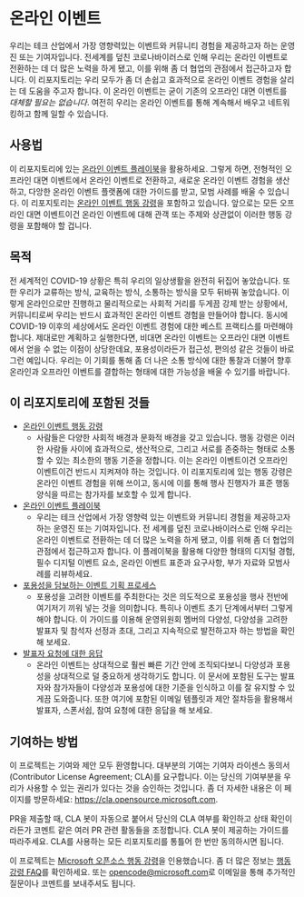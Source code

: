 # 온라인 이벤트

우리는 테크 산업에서 가장 영향력있는 이벤트와 커뮤니티 경험을 제공하고자 하는 운영진 또는 기여자입니다. 전세계를 덮친 코로나바이러스로 인해 우리는 온라인 이벤트로 전환하는 데 더 많은 노력을 하게 됐고, 이를 위해 좀 더 협업의 관점에서 접근하고자 합니다. 이 리포지토리는 우리 모두가 좀 더 손쉽고 효과적으로 온라인 이벤트 경험을 살리는 데 도움을 주고자 합니다. 이 온라인 이벤트는 굳이 기존의 오프라인 대면 이벤트를 *대체할 필요는 없습니다*. 여전히 우리는 온라인 이벤트를 통해 계속해서 배우고 네트워킹하고 함께 일할 수 있습니다.

## 사용법

이 리포지토리에 있는 [온라인 이벤트 플레이북](./playbook.md)을 활용하세요. 그렇게 하면, 전형적인 오프라인 대면 이벤트에서 온라인 이벤트로 전환하고, 새로운 온라인 이벤트 경험을 생산하고, 다앙한 온라인 이벤트 플랫폼에 대한 가이드를 받고, 모범 사례를 배울 수 있습니다. 이 리포지토리는 [온라인 이벤트 행동 강령](./virtual-event-code-of-conduct.md)을 포함하고 있습니다. 앞으로는 모든 오프라인 대면 이벤트이건 온라인 이벤트에 대해 관객 또는 주제와 상관없이 이러한 행동 강령을 포함해야 할 겁니다.

## 목적

전 세계적인 COVID-19 상황은 특히 우리의 일상생활을 완전히 뒤집어 놓았습니다. 또한 우리가 교류하는 방식, 교육하는 방식, 소통하는 방식을 모두 뒤바꿔 놓았습니다. 이렇게 온라인으로만 진행하고 물리적으로는 사회적 거리를 두게끔 강제 받는 상황에서, 커뮤니티로써 우리는 반드시 효과적인 온라인 이벤트 경험을 만들어야 합니다. 동시에 COVID-19 이후의 세상에서도 온라인 이벤트 경험에 대한 베스트 프랙티스를 마련해야 합니다. 제대로만 계획하고 실행한다면, 비대면 온라인 이벤트는 오프라인 대면 이벤트에서 얻을 수 없는 이점이 상당한데요, 포용성이라든가 접근성, 편의성 같은 것들이 바로 그런 예입니다. 우리는 이 기회를 통해 좀 더 나은 소통 방식에 대한 통찰과 더불어 향후 온라인과 오프라인 이벤트를 결합하는 형태에 대한 가능성을 배울 수 있기를 바랍니다.

## 이 리포지토리에 포함된 것들

* [온라인 이벤트 행동 강령](./virtual-event-code-of-conduct.md)
  * 사람들은 다양한 사회적 배경과 문화적 배경을 갖고 있습니다. 행동 강령은 이러한 사람들 사이에 효과적으로, 생산적으로, 그리고 서로를 존중하는 형태로 소통할 수 있는 최소한의 행동 기준을 정합니다. 이는 온라인 이벤트이건 오프라인 이벤트이건 반드시 지켜져야 하는 것입니다. 이 리포지토리에 있는 행동 강령은 온라인 이벤트 경험을 위해 쓰이고, 동시에 이를 통해 행사 진행자가 표준 행동 양식을 따르는 참가자를 보호할 수 있게 합니다.
* [온라인 이벤트 플레이북](./playbook.md)
  * 우리는 테크 산업에서 가장 영향력 있는 이벤트와 커뮤니티 경험을 제공하고자 하는 운영진 또는 기여자입니다. 전 세계를 덮친 코로나바이러스로 인해 우리는 온라인 이벤트로 전환하는 데 더 많은 노력을 하게 됐고, 이를 위해 좀 더 협업의 관점에서 접근하고자 합니다. 이 플레이북을 활용해 다양한 형태의 디지털 경험, 필수 디지털 이벤트 요소, 온라인 이벤트 표준과 요구사항, 부가 자료와 모범사례를 리뷰하세요.
* [포용성을 담보하는 이벤트 기획 프로세스](https://github.com/microsoft/virtual-events/blob/main/inclusive-planning-process.md)
  * 포용성을 고려한 이벤트를 주최한다는 것은 의도적으로 포용성을 행사 전반에 여기저기 끼워 넣는 것을 의미합니다. 특히나 이벤트 초기 단계에서부터 그렇게 해야 합니다. 이 가이드를 이용해 운영위원회 멤버의 다양성, 다양성을 고려한 발표자 및 참석자 선정과 초대, 그리고 지속적으로 발전하고자 하는 방법을 확인해 보세요.
* [발표자 요청에 대한 응답](https://github.com/microsoft/virtual-events/blob/main/speaker-request-response.md)
  * 온라인 이벤트는 상대적으로 훨씬 빠른 기간 안에 조직되다보니 다양성과 포용성을 상대적으로 덜 중요하게 생각하기도 합니다. 이 문서에 포함된 도구는 발표자와 참가자들이 다양성과 포용성에 대한 기준을 인식하고 이를 잘 유지할 수 있게끔 도와줍니다. 또한 여기에 포함된 이메일 템플릿과 제안 절차등을 활용해서 발표자, 스폰서쉽, 참여 요청에 대한 응답을 해 보세요.

## 기여하는 방법

이 프로젝트는 기여와 제안 모두 환영합니다. 대부분의 기여는 기여자 라이센스 동의서(Contributor License Agreement; CLA)를 요구합니다. 이는 당신의 기여부분을 우리가 사용할 수 있는 권리가 있다는 것을 승인하는 것입니다. 좀 더 자세한 내용은 이 페이지를 방문하세요: https://cla.opensource.microsoft.com.

PR을 제출할 때, CLA 봇이 자동으로 붙어서 당신의 CLA 여부를 확인하고 상태 확인이라든가 코멘트 같은 여러 PR 관련 활동들을 조정합니다. CLA 봇이 제공하는 가이드를 따라주세요. CLA를 사용하는 모든 리포지토리를 통틀어 한 번만 동의하시면 됩니다.

이 프로젝트는 [Microsoft 오픈소스 행동 강령](https://opensource.microsoft.com/codeofconduct/)을 인용했습니다. 좀 더 많은 정보는 [행동 강령 FAQ](https://opensource.microsoft.com/codeofconduct/faq/)를 확인하세요. 또는 [opencode@microsoft.com](mailto:opencode@microsoft.com)로 이메일을 통해 추가적인 질문이나 코멘트를 보내주셔도 됩니다.
